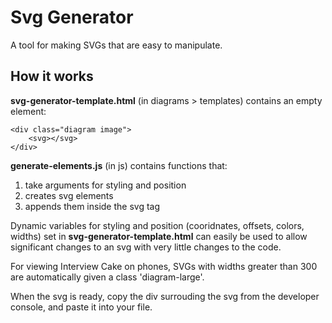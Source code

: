 # Svg Generator

A tool for making SVGs that are easy to manipulate.

## How it works

**svg-generator-template.html** (in diagrams > templates) contains an empty element:

	<div class="diagram image">
	    <svg></svg>
	</div>

**generate-elements.js** (in js) contains functions that:

1. take arguments for styling and position
1. creates svg elements
1. appends them inside the svg tag

Dynamic variables for styling and position (cooridnates, offsets, colors, widths) set in **svg-generator-template.html** can easily be used to allow significant changes to an svg with very little changes to the code.

For viewing Interview Cake on phones, SVGs with widths greater than 300 are automatically given a class 'diagram-large'.

When the svg is ready, copy the div surrouding the svg from the developer console, and paste it into your file.